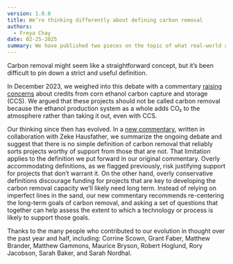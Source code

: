 ```yaml
---
version: 1.0.0
title: We’re thinking differently about defining carbon removal
authors:
  - Freya Chay
date: 02-25-2025
summary: We have published two pieces on the topic of what real-world activities should “count” as carbon removal. They reflect how our thinking on this topic has evolved over the last year and half of debate.
---
```


Carbon removal might seem like a straightforward concept, but it’s been difficult to pin down a strict and useful definition.

In December 2023, we weighed into this debate with a commentary [raising concerns](https://carbonplan.org/research/ethanol-cdr-claims) about credits from corn ethanol carbon capture and storage (CCS). We argued that these projects should not be called carbon removal because the ethanol production system as a whole adds CO₂ to the atmosphere rather than taking it out, even with CCS.

Our thinking since then has evolved. In a [new commentary](https://carbonplan.org/research/defining-good-cdr), written in collaboration with Zeke Hausfather, we summarize the ongoing debate and suggest that there is no simple definition of carbon removal that reliably sorts projects worthy of support from those that are not. That limitation applies to the definition we put forward in our original commentary. Overly accommodating definitions, as we flagged previously, risk justifying support for projects that don’t warrant it. On the other hand, overly conservative definitions discourage funding for projects that are key to developing the carbon removal capacity we’ll likely need long term. Instead of relying on imperfect lines in the sand, our new commentary recommends re-centering the long-term goals of carbon removal, and asking a set of questions that together can help assess the extent to which a technology or process is likely to support those goals.

Thanks to the many people who contributed to our evolution in thought over the past year and half, including: Corrine Scown, Grant Faber, Matthew Brander, Matthew Gammons, Maurice Bryson, Robert Hoglund, Rory Jacobson, Sarah Baker, and Sarah Nordhal.
